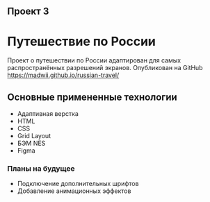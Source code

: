 ## Проект 3

# Путешествие по России
Проект о путешествии по России адаптирован для самых распространённых разрешений экранов.
Опубликован на GitHub https://madwii.github.io/russian-travel/

## Основные примененные технологии
* Адаптивная верстка
* HTML
* CSS
* Grid Layout
* БЭМ NES
* Figma

### Планы на будущее
* Подключение дополнительных шрифтов
* Добавление анимационных эффектов
